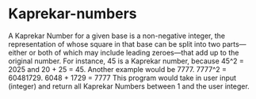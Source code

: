 # Kaprekar-numbers

A Kaprekar Number for a given base is a non-negative integer, 
the representation of whose square in that base can be split into two parts—either 
or both of which may include leading zeroes—that add up to the original number. 
For instance, 45 is a Kaprekar number, because 45^2 = 2025 and 20 + 25 = 45.
Another example would be 7777. 7777^2 = 60481729. 6048 + 1729 = 7777
This program would take in user input (integer) and return all Kaprekar Numbers between 1 and the user integer.

